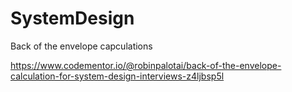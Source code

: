# SystemDesign

Back of the envelope capculations

https://www.codementor.io/@robinpalotai/back-of-the-envelope-calculation-for-system-design-interviews-z4ljbsp5l

